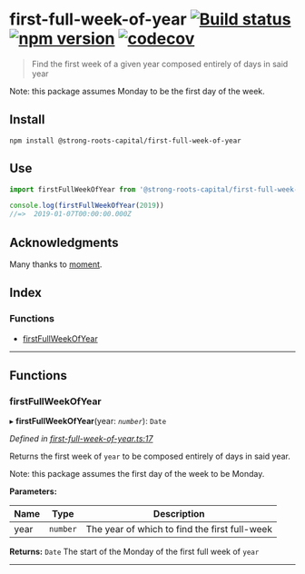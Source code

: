 
first-full-week-of-year [![Build status](https://travis-ci.org/strong-roots-capital/first-full-week-of-year.svg?branch=master)](https://travis-ci.org/strong-roots-capital/first-full-week-of-year) [![npm version](https://img.shields.io/npm/v/@strong-roots-capital/first-full-week-of-year.svg)](https://npmjs.org/package/@strong-roots-capital/first-full-week-of-year) [![codecov](https://codecov.io/gh/strong-roots-capital/first-full-week-of-year/branch/master/graph/badge.svg)](https://codecov.io/gh/strong-roots-capital/first-full-week-of-year)
================================================================================================================================================================================================================================================================================================================================================================================================================================================================================================================================================================

> Find the first week of a given year composed entirely of days in said year

Note: this package assumes Monday to be the first day of the week.

Install
-------

```shell
npm install @strong-roots-capital/first-full-week-of-year
```

Use
---

```typescript
import firstFullWeekOfYear from '@strong-roots-capital/first-full-week-of-year'

console.log(firstFullWeekOfYear(2019))
//=>  2019-01-07T00:00:00.000Z
```

Acknowledgments
---------------

Many thanks to [moment](https://github.com/moment/moment).

## Index

### Functions

* [firstFullWeekOfYear](#firstfullweekofyear)

---

## Functions

<a id="firstfullweekofyear"></a>

###  firstFullWeekOfYear

▸ **firstFullWeekOfYear**(year: *`number`*): `Date`

*Defined in [first-full-week-of-year.ts:17](https://github.com/strong-roots-capital/first-full-week-of-year/blob/889b906/src/first-full-week-of-year.ts#L17)*

Returns the first week of `year` to be composed entirely of days in said year.

Note: this package assumes the first day of the week to be Monday.

**Parameters:**

| Name | Type | Description |
| ------ | ------ | ------ |
| year | `number` |  The year of which to find the first full-week |

**Returns:** `Date`
The start of the Monday of the first full week of `year`

___

